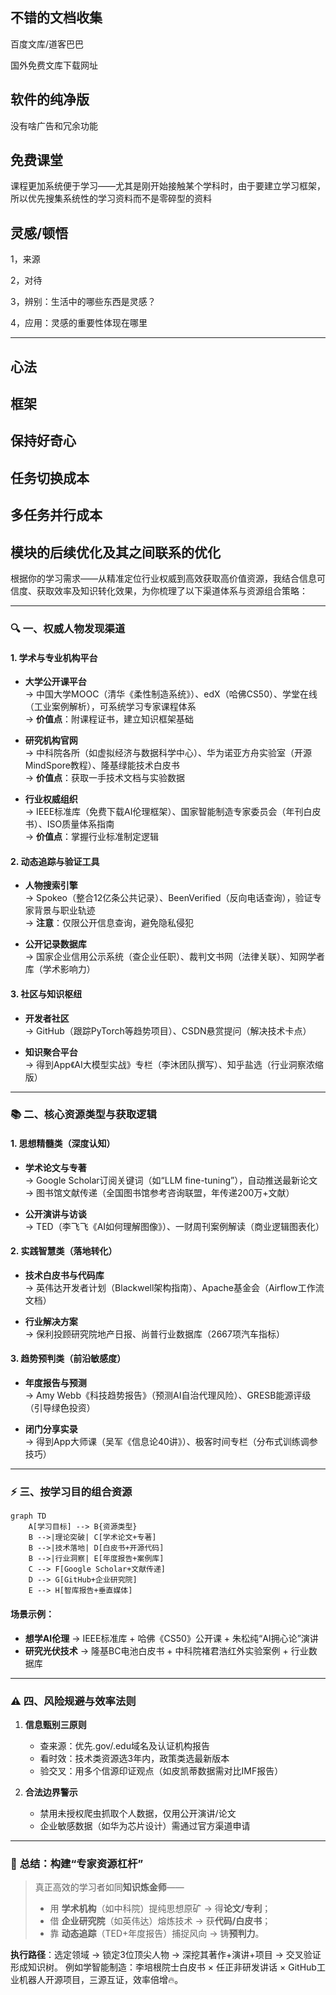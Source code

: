 ## 不错的文档收集

百度文库/道客巴巴

国外免费文库下载网址

## 软件的纯净版

没有啥广告和冗余功能

## 免费课堂

课程更加系统便于学习——尤其是刚开始接触某个学科时，由于要建立学习框架，所以优先搜集系统性的学习资料而不是零碎型的资料



## 灵感/顿悟

1，来源

2，对待

3，辨别：生活中的哪些东西是灵感？

4，应用：灵感的重要性体现在哪里


---

## 心法

## 框架

## 保持好奇心

## 任务切换成本

## 多任务并行成本

## 模块的后续优化及其之间联系的优化


根据你的学习需求——从精准定位行业权威到高效获取高价值资源，我结合信息可信度、获取效率及知识转化效果，为你梳理了以下渠道体系与资源组合策略：

---

### 🔍 **一、权威人物发现渠道**
#### **1. 学术与专业机构平台**
- **大学公开课平台**  
  → 中国大学MOOC（清华《柔性制造系统》）、edX（哈佛CS50）、学堂在线（工业案例解析），可系统学习专家课程体系  
  → **价值点**：附课程证书，建立知识框架基础  

- **研究机构官网**  
  → 中科院各所（如虚拟经济与数据科学中心）、华为诺亚方舟实验室（开源MindSpore教程）、隆基绿能技术白皮书  
  → **价值点**：获取一手技术文档与实验数据  

- **行业权威组织**  
  → IEEE标准库（免费下载AI伦理框架）、国家智能制造专家委员会（年刊白皮书）、ISO质量体系指南  
  → **价值点**：掌握行业标准制定逻辑  

#### **2. 动态追踪与验证工具**
- **人物搜索引擎**  
  → Spokeo（整合12亿条公共记录）、BeenVerified（反向电话查询），验证专家背景与职业轨迹  
  → **注意**：仅限公开信息查询，避免隐私侵犯  

- **公开记录数据库**  
  → 国家企业信用公示系统（查企业任职）、裁判文书网（法律关联）、知网学者库（学术影响力）  

#### **3. 社区与知识枢纽**
- **开发者社区**  
  → GitHub（跟踪PyTorch等趋势项目）、CSDN悬赏提问（解决技术卡点）  

- **知识聚合平台**  
  → 得到App《AI大模型实战》专栏（李沐团队撰写）、知乎盐选（行业洞察浓缩版）  

---

### 📚 **二、核心资源类型与获取逻辑**
#### **1. 思想精髓类（深度认知）**
- **学术论文与专著**  
  → Google Scholar订阅关键词（如“LLM fine-tuning”），自动推送最新论文  
  → 图书馆文献传递（全国图书馆参考咨询联盟，年传递200万+文献）  

- **公开演讲与访谈**  
  → TED（李飞飞《AI如何理解图像》）、一财周刊案例解读（商业逻辑图表化）  

#### **2. 实践智慧类（落地转化）**
- **技术白皮书与代码库**  
  → 英伟达开发者计划（Blackwell架构指南）、Apache基金会（Airflow工作流文档）  

- **行业解决方案**  
  → 保利投顾研究院地产日报、尚普行业数据库（2667项汽车指标）  

#### **3. 趋势预判类（前沿敏感度）**
- **年度报告与预测**  
  → Amy Webb《科技趋势报告》（预测AI自治代理风险）、GRESB能源评级（引导绿色投资）  

- **闭门分享实录**  
  → 得到App大师课（吴军《信息论40讲》）、极客时间专栏（分布式训练调参技巧）  

---

### ⚡ **三、按学习目的组合资源**
```mermaid
graph TD
    A[学习目标] --> B{资源类型}
    B -->|理论突破| C[学术论文+专著]
    B -->|技术落地| D[白皮书+开源代码]
    B -->|行业洞察| E[年度报告+案例库]
    C --> F[Google Scholar+文献传递]
    D --> G[GitHub+企业研究院]
    E --> H[智库报告+垂直媒体]
```

#### **场景示例：**
- **想学AI伦理** → IEEE标准库 + 哈佛《CS50》公开课 + 朱松纯“AI拥心论”演讲  
- **研究光伏技术** → 隆基BC电池白皮书 + 中科院褚君浩红外实验案例 + 行业数据库  

---

### ⚠️ **四、风险规避与效率法则**
1. **信息甄别三原则**  
   - 查来源：优先.gov/.edu域名及认证机构报告  
   - 看时效：技术类资源选3年内，政策类选最新版本  
   - 验交叉：用多个信源印证观点（如皮凯蒂数据需对比IMF报告）  

2. **合法边界警示**  
   - 禁用未授权爬虫抓取个人数据，仅用公开演讲/论文  
   - 企业敏感数据（如华为芯片设计）需通过官方渠道申请  

---

### 💎 **总结：构建“专家资源杠杆”**
> 真正高效的学习者如同**知识炼金师**——  
> - 用 **学术机构**（如中科院）提纯思想原矿 → 得**论文/专利**；  
> - 借 **企业研究院**（如英伟达）熔炼技术 → 获**代码/白皮书**；  
> - 靠 **动态追踪**（TED+年度报告）捕捉风向 → 铸**预判力**。  

**执行路径**：选定领域 → 锁定3位顶尖人物 → 深挖其著作+演讲+项目 → 交叉验证形成知识树。 例如学智能制造：李培根院士白皮书 × 任正非研发讲话 × GitHub工业机器人开源项目，三源互证，效率倍增🔥。
